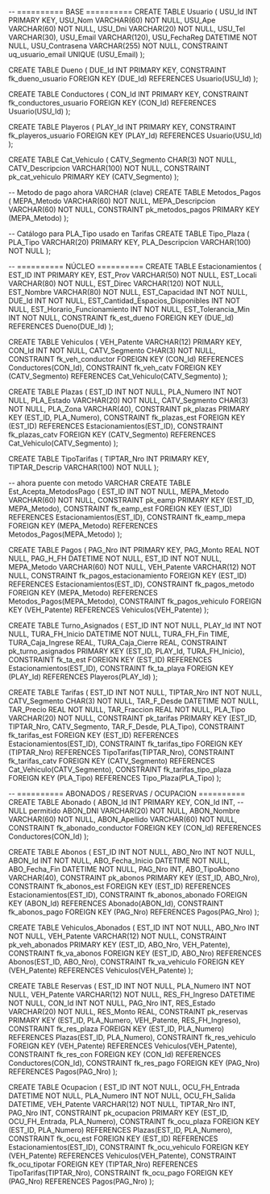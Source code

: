 -- ========== BASE ==========
CREATE TABLE Usuario (
  USU_Id         INT PRIMARY KEY,
  USU_Nom        VARCHAR(60) NOT NULL,
  USU_Ape        VARCHAR(60) NOT NULL,
  USU_Dni        VARCHAR(20) NOT NULL,
  USU_Tel        VARCHAR(30),
  USU_Email      VARCHAR(120),
  USU_FechaReg   DATETIME NOT NULL,
  USU_Contrasena VARCHAR(255) NOT NULL,
  CONSTRAINT uq_usuario_email UNIQUE (USU_Email)
);

CREATE TABLE Dueno (
  DUE_Id INT PRIMARY KEY,
  CONSTRAINT fk_dueno_usuario FOREIGN KEY (DUE_Id) REFERENCES Usuario(USU_Id)
);

CREATE TABLE Conductores (
  CON_Id INT PRIMARY KEY,
  CONSTRAINT fk_conductores_usuario FOREIGN KEY (CON_Id) REFERENCES Usuario(USU_Id)
);

CREATE TABLE Playeros (
  PLAY_Id INT PRIMARY KEY,
  CONSTRAINT fk_playeros_usuario FOREIGN KEY (PLAY_Id) REFERENCES Usuario(USU_Id)
);

CREATE TABLE Cat_Vehiculo (
  CATV_Segmento    CHAR(3) NOT NULL,
  CATV_Descripcion VARCHAR(100) NOT NULL,
  CONSTRAINT pk_cat_vehiculo PRIMARY KEY (CATV_Segmento)
);

-- Metodo de pago ahora VARCHAR (clave)
CREATE TABLE Metodos_Pagos (
  MEPA_Metodo      VARCHAR(60) NOT NULL,
  MEPA_Descripcion VARCHAR(60) NOT NULL,
  CONSTRAINT pk_metodos_pagos PRIMARY KEY (MEPA_Metodo)
);

-- Catálogo para PLA_Tipo usado en Tarifas
CREATE TABLE Tipo_Plaza (
  PLA_Tipo        VARCHAR(20) PRIMARY KEY,
  PLA_Descripcion VARCHAR(100) NOT NULL
);

-- ========== NÚCLEO ==========
CREATE TABLE Estacionamientos (
  EST_ID                             INT PRIMARY KEY,
  EST_Prov                           VARCHAR(50)  NOT NULL,
  EST_Locali                         VARCHAR(80)  NOT NULL,
  EST_Direc                          VARCHAR(120) NOT NULL,
  EST_Nombre                         VARCHAR(80)  NOT NULL,
  EST_Capacidad                      INT          NOT NULL,
  DUE_Id                             INT          NOT NULL,
  EST_Cantidad_Espacios_Disponibles  INT          NOT NULL,
  EST_Horario_Funcionamiento         INT          NOT NULL,
  EST_Tolerancia_Min                 INT          NOT NULL,
  CONSTRAINT fk_est_dueno FOREIGN KEY (DUE_Id) REFERENCES Dueno(DUE_Id)
);

CREATE TABLE Vehiculos (
  VEH_Patente    VARCHAR(12) PRIMARY KEY,
  CON_Id         INT     NOT NULL,
  CATV_Segmento  CHAR(3) NOT NULL,
  CONSTRAINT fk_veh_conductor FOREIGN KEY (CON_Id) REFERENCES Conductores(CON_Id),
  CONSTRAINT fk_veh_catv      FOREIGN KEY (CATV_Segmento) REFERENCES Cat_Vehiculo(CATV_Segmento)
);

CREATE TABLE Plazas (
  EST_ID         INT          NOT NULL,
  PLA_Numero     INT          NOT NULL,
  PLA_Estado     VARCHAR(20)  NOT NULL,
  CATV_Segmento  CHAR(3)      NOT NULL,
  PLA_Zona       VARCHAR(40),
  CONSTRAINT pk_plazas PRIMARY KEY (EST_ID, PLA_Numero),
  CONSTRAINT fk_plazas_est  FOREIGN KEY (EST_ID)        REFERENCES Estacionamientos(EST_ID),
  CONSTRAINT fk_plazas_catv FOREIGN KEY (CATV_Segmento) REFERENCES Cat_Vehiculo(CATV_Segmento)
);

CREATE TABLE TipoTarifas (
  TIPTAR_Nro     INT PRIMARY KEY,
  TIPTAR_Descrip VARCHAR(100) NOT NULL
);

-- ahora puente con metodo VARCHAR
CREATE TABLE Est_Acepta_MetodosPago (
  EST_ID      INT         NOT NULL,
  MEPA_Metodo VARCHAR(60) NOT NULL,
  CONSTRAINT pk_eamp PRIMARY KEY (EST_ID, MEPA_Metodo),
  CONSTRAINT fk_eamp_est  FOREIGN KEY (EST_ID)      REFERENCES Estacionamientos(EST_ID),
  CONSTRAINT fk_eamp_mepa FOREIGN KEY (MEPA_Metodo) REFERENCES Metodos_Pagos(MEPA_Metodo)
);

CREATE TABLE Pagos (
  PAG_Nro      INT PRIMARY KEY,
  PAG_Monto    REAL      NOT NULL,
  PAG_H_FH     DATETIME  NOT NULL,
  EST_ID       INT       NOT NULL,
  MEPA_Metodo  VARCHAR(60) NOT NULL,
  VEH_Patente  VARCHAR(12) NOT NULL,
  CONSTRAINT fk_pagos_estacionamiento FOREIGN KEY (EST_ID)      REFERENCES Estacionamientos(EST_ID),
  CONSTRAINT fk_pagos_metodo          FOREIGN KEY (MEPA_Metodo) REFERENCES Metodos_Pagos(MEPA_Metodo),
  CONSTRAINT fk_pagos_vehiculo        FOREIGN KEY (VEH_Patente) REFERENCES Vehiculos(VEH_Patente)
);

CREATE TABLE Turno_Asignados (
  EST_ID            INT       NOT NULL,
  PLAY_Id           INT       NOT NULL,
  TURA_FH_Inicio    DATETIME  NOT NULL,
  TURA_FH_Fin       TIME,
  TURA_Caja_Ingrese REAL,
  TURA_Caja_Cierre  REAL,
  CONSTRAINT pk_turno_asignados PRIMARY KEY (EST_ID, PLAY_Id, TURA_FH_Inicio),
  CONSTRAINT fk_ta_est   FOREIGN KEY (EST_ID)  REFERENCES Estacionamientos(EST_ID),
  CONSTRAINT fk_ta_playa FOREIGN KEY (PLAY_Id) REFERENCES Playeros(PLAY_Id)
);

CREATE TABLE Tarifas (
  EST_ID         INT         NOT NULL,
  TIPTAR_Nro     INT         NOT NULL,
  CATV_Segmento  CHAR(3)     NOT NULL,
  TAR_F_Desde    DATETIME    NOT NULL,
  TAR_Precio     REAL        NOT NULL,
  TAR_Fraccion   REAL        NOT NULL,
  PLA_Tipo       VARCHAR(20) NOT NULL,
  CONSTRAINT pk_tarifas PRIMARY KEY (EST_ID, TIPTAR_Nro, CATV_Segmento, TAR_F_Desde, PLA_Tipo),
  CONSTRAINT fk_tarifas_est   FOREIGN KEY (EST_ID)        REFERENCES Estacionamientos(EST_ID),
  CONSTRAINT fk_tarifas_tipo  FOREIGN KEY (TIPTAR_Nro)    REFERENCES TipoTarifas(TIPTAR_Nro),
  CONSTRAINT fk_tarifas_catv  FOREIGN KEY (CATV_Segmento) REFERENCES Cat_Vehiculo(CATV_Segmento),
  CONSTRAINT fk_tarifas_tipo_plaza FOREIGN KEY (PLA_Tipo) REFERENCES Tipo_Plaza(PLA_Tipo)
);

-- ========== ABONADOS / RESERVAS / OCUPACION ==========
CREATE TABLE Abonado (
  ABON_Id        INT PRIMARY KEY,
  CON_Id         INT,                 -- NULL permitido
  ABON_DNI       VARCHAR(20) NOT NULL,
  ABON_Nombre    VARCHAR(60) NOT NULL,
  ABON_Apellido  VARCHAR(60) NOT NULL,
  CONSTRAINT fk_abonado_conductor FOREIGN KEY (CON_Id) REFERENCES Conductores(CON_Id)
);

CREATE TABLE Abonos (
  EST_ID           INT NOT NULL,
  ABO_Nro          INT NOT NULL,
  ABON_Id          INT NOT NULL,
  ABO_Fecha_Inicio DATETIME NOT NULL,
  ABO_Fecha_Fin    DATETIME NOT NULL,
  PAG_Nro          INT,
  ABO_TipoAbono    VARCHAR(40),
  CONSTRAINT pk_abonos PRIMARY KEY (EST_ID, ABO_Nro),
  CONSTRAINT fk_abonos_est     FOREIGN KEY (EST_ID)   REFERENCES Estacionamientos(EST_ID),
  CONSTRAINT fk_abonos_abonado FOREIGN KEY (ABON_Id)  REFERENCES Abonado(ABON_Id),
  CONSTRAINT fk_abonos_pago    FOREIGN KEY (PAG_Nro)  REFERENCES Pagos(PAG_Nro)
);

CREATE TABLE Vehiculos_Abonados (
  EST_ID      INT NOT NULL,
  ABO_Nro     INT NOT NULL,
  VEH_Patente VARCHAR(12) NOT NULL,
  CONSTRAINT pk_veh_abonados PRIMARY KEY (EST_ID, ABO_Nro, VEH_Patente),
  CONSTRAINT fk_va_abonos   FOREIGN KEY (EST_ID, ABO_Nro) REFERENCES Abonos(EST_ID, ABO_Nro),
  CONSTRAINT fk_va_vehiculo FOREIGN KEY (VEH_Patente)     REFERENCES Vehiculos(VEH_Patente)
);

CREATE TABLE Reservas (
  EST_ID         INT NOT NULL,
  PLA_Numero     INT NOT NULL,
  VEH_Patente    VARCHAR(12) NOT NULL,
  RES_FH_Ingreso DATETIME NOT NULL,
  CON_Id         INT NOT NULL,
  PAG_Nro        INT,
  RES_Estado     VARCHAR(20) NOT NULL,
  RES_Monto      REAL,
  CONSTRAINT pk_reservas PRIMARY KEY (EST_ID, PLA_Numero, VEH_Patente, RES_FH_Ingreso),
  CONSTRAINT fk_res_plaza    FOREIGN KEY (EST_ID, PLA_Numero) REFERENCES Plazas(EST_ID, PLA_Numero),
  CONSTRAINT fk_res_vehiculo FOREIGN KEY (VEH_Patente)        REFERENCES Vehiculos(VEH_Patente),
  CONSTRAINT fk_res_con      FOREIGN KEY (CON_Id)             REFERENCES Conductores(CON_Id),
  CONSTRAINT fk_res_pago     FOREIGN KEY (PAG_Nro)            REFERENCES Pagos(PAG_Nro)
);

CREATE TABLE Ocupacion (
  EST_ID          INT        NOT NULL,
  OCU_FH_Entrada  DATETIME   NOT NULL,
  PLA_Numero      INT        NOT NULL,
  OCU_FH_Salida   DATETIME,
  VEH_Patente     VARCHAR(12) NOT NULL,
  TIPTAR_Nro      INT,
  PAG_Nro         INT,
  CONSTRAINT pk_ocupacion PRIMARY KEY (EST_ID, OCU_FH_Entrada, PLA_Numero),
  CONSTRAINT fk_ocu_plaza     FOREIGN KEY (EST_ID, PLA_Numero) REFERENCES Plazas(EST_ID, PLA_Numero),
  CONSTRAINT fk_ocu_est       FOREIGN KEY (EST_ID)             REFERENCES Estacionamientos(EST_ID),
  CONSTRAINT fk_ocu_vehiculo  FOREIGN KEY (VEH_Patente)        REFERENCES Vehiculos(VEH_Patente),
  CONSTRAINT fk_ocu_tipotar   FOREIGN KEY (TIPTAR_Nro)         REFERENCES TipoTarifas(TIPTAR_Nro),
  CONSTRAINT fk_ocu_pago      FOREIGN KEY (PAG_Nro)            REFERENCES Pagos(PAG_Nro)
);
